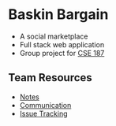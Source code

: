 # Baskin Bargain

- A social marketplace
- Full stack web application
- Group project for [CSE 187](https://courses.engineering.ucsc.edu/courses/cse187)

## Team Resources

- [Notes](https://docs.google.com/document/d/1zjuPqCsQpCjlhJ7SZhbAtzikMBd1pV0zPKcdK4fmx30)
- [Communication](https://app.slack.com/client/T04HECRSELF/C04KPBEV1U5)
- [Issue Tracking](https://github.com/users/jorahty/projects/2)
